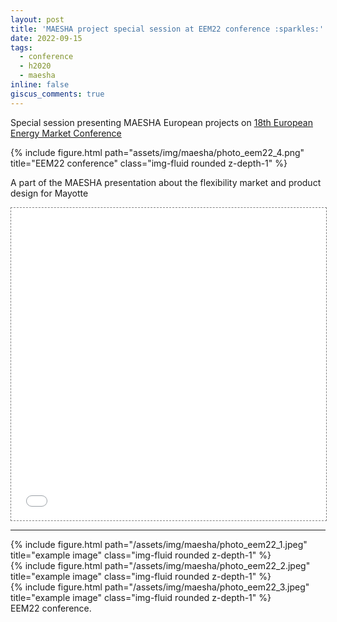 ```yaml
---
layout: post
title: 'MAESHA project special session at EEM22 conference :sparkles:'
date: 2022-09-15
tags:
  - conference
  - h2020
  - maesha
inline: false
giscus_comments: true
---
```


Special session presenting MAESHA European projects on [18th European Energy Market Conference](https://www.eem22.eu/special-sessions/maesha/)

<div class="row">
    <div class="col-sm mt-3 mt-md-0">
        {% include figure.html path="assets/img/maesha/photo_eem22_4.png" title="EEM22 conference" class="img-fluid rounded z-depth-1" %}
    </div>
</div>

A part of the MAESHA presentation about the flexibility market and product design for Mayotte

<div class="l-page">
  <iframe src="{{ '/assets/files/conferences/eem22.pdf' | relative_url }}" frameborder='0' scrolling='no' height="500px" width="100%" style="border: 1px dashed grey;"></iframe>
</div>

*** 

<div class="row">
    <div class="col-sm mt-3 mt-md-0">
        {% include figure.html path="/assets/img/maesha/photo_eem22_1.jpeg" title="example image" class="img-fluid rounded z-depth-1" %}
    </div>
    <div class="col-sm mt-3 mt-md-0">
        {% include figure.html path="/assets/img/maesha/photo_eem22_2.jpeg" title="example image" class="img-fluid rounded z-depth-1" %}
    </div>
    <div class="col-sm mt-3 mt-md-0">
        {% include figure.html path="/assets/img/maesha/photo_eem22_3.jpeg" title="example image" class="img-fluid rounded z-depth-1" %}
    </div>
</div>
<div class="caption">
    EEM22 conference.
</div>